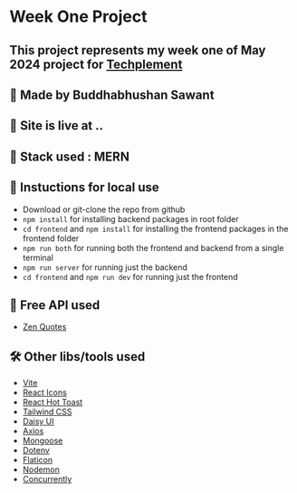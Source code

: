 # Week One Project

## This project represents my week one of May 2024 project for [Techplement](https://techplement.com/)

## 👋 Made by Buddhabhushan Sawant

## 🔗 Site is live at ..

## 💼 Stack used : MERN

## 📝 Instuctions for local use
- Download or git-clone the repo from github
- `npm install` for installing backend packages in root folder
- `cd frontend` and `npm install` for installing the frontend packages in the frontend folder
- `npm run both` for running both the frontend and backend from a single terminal
- `npm run server` for running just the backend
- `cd frontend` and `npm run dev` for running just the frontend

## 🔖 Free API used
- [Zen Quotes](https://zenquotes.io/)

## 🛠️ Other libs/tools used 
- [Vite](https://vitejs.dev/)
- [React Icons](https://react-icons.github.io/react-icons/)
- [React Hot Toast](https://react-hot-toast.com/)
- [Tailwind CSS](https://tailwindcss.com/)
- [Daisy UI](https://daisyui.com/)
- [Axios](https://axios-http.com/)
- [Mongoose](https://mongoosejs.com/)
- [Dotenv](https://www.npmjs.com/package/dotenv)
- [Flaticon](https://www.flaticon.com/)
- [Nodemon](https://nodemon.io/)
- [Concurrently](https://github.com/open-cli-tools/concurrently)